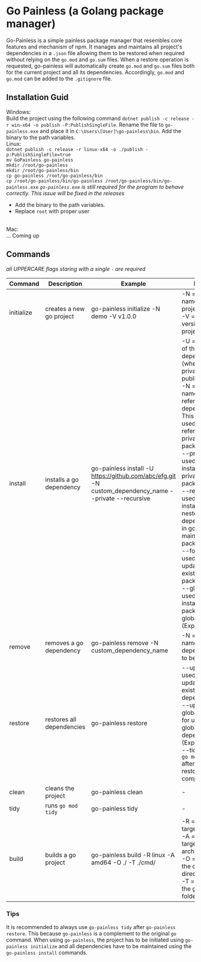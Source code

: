 # Go Painless (a Golang package manager)
Go-Painless is a simple painless package manager that resembles core features and mechanism of npm. It manages and maintains all project's dependencies in a `.json` file allowing them to be restored when required without relying on the `go.mod` and `go.sum` files. When a restore operation is requested, go-painless will automatically create `go.mod` and `go.sum` files both for the current project and all its dependencies. Accordingly, `go.mod` and `go.mod` can be added to the `.gitignore` file. 

## Installation Guid
Windows: <br />
Build the project using the following command `dotnet publish -c release -r win-x64 -o publish -P:PublishSingleFile`. Rename the file to `go-painless.exe` and place it in `C:\Users\[User]\go-painless\bin`. Add the binary to the path variables.
<br />
Linux: <br />
`dotnet publish -c release -r linux-x64 -o ./publish -p:PublishSingleFile=true`
<br />
`mv GoPainless go-painless`
<br />
`mkdir /root/go-painless`
<br />
`mkdir /root/go-painless/bin`
<br />
`cp go-painless /root/go-painless/bin`
<br />
`cp /root/go-painless/bin/go-painless /root/go-painless/bin/go-painless.exe` *`go-painless.exe` is still required for the program to behave correctly. This issue will be fixed in the releases*
<br />
* Add the binary to the path variables.
* Replace `root` with proper user
<br />
Mac: <br />
... Coming up

## Commands 

*all UPPERCARE flags staring with a single `-` are required*

|Command| Description  | Example | Notes |
|--|--|--|--|
| initialize | creates a new go project  | go-painless initialize -N demo -V v1.0.0| -N = the name of the project <br /> -V = the version of the project 
|install| installs a go dependency | go-painless install -U https://github.com/abc/efg.git -N custom_dependency_name --private --recursive | -U = the URL of the dependency (whether private or public) <br /> -N = the name used to reference the dependency. This name is used for referencing private packages.  <br />  --private = used for installing private packages <br /> --recursive = used for installing nested dependencies in go-painless maintained packages <br /> --force = used for force updating existing packages <br /> --global = used for installing packages globally (Experimental) 
| remove | removes a go dependency | go-painless remove -N custom_dependency_name | -N = the name of the dependency to be removed
| restore | restores all dependencies | go-painless restore | --update = used for updating existing dependency <br /> --update-global = used for updating global dependencies (Experimental) <br /> --tidy = runs `go mod tidy` after the restore has completed 
| clean | cleans the project | go-painless clean | -
| tidy | runs `go mod tidy` | go-painless tidy | - 
| build | builds a go project | go-painless build -R linux -A amd64 -O ./ -T ./cmd/ | -R = specifies target OS <br /> -A = specifies target architecture <br /> -O = specifies the output directory <br /> -T = specifies the go file or folder to build 

### Tips
It is recommended to always use `go-painless tidy` after `go-painless restore`.  This because `go-painless` is a complement to the original `go` command. 
When using `go-painless`, the project has to be initiated using `go-painless initialize` and all dependencies have to be maintained using the `go-painless install` commands.

